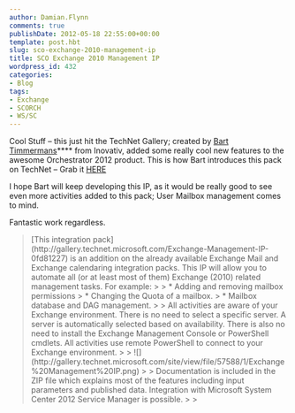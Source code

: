 ```yaml
---
author: Damian.Flynn
comments: true
publishDate: 2012-05-18 22:55:00+00:00
template: post.hbt
slug: sco-exchange-2010-management-ip
title: SCO Exchange 2010 Management IP
wordpress_id: 432
categories:
- Blog
tags:
- Exchange
- SCORCH
- WS/SC
---
```


Cool Stuff – this just hit the TechNet Gallery; created by [Bart Timmermans](http://www.bart-timmermans.nl)**** from Inovativ, added some really cool new features to the awesome Orchestrator 2012 product. This is how Bart introduces this pack on TechNet – Grab it [HERE](http://gallery.technet.microsoft.com/Exchange-Management-IP-0fd81227)

I hope Bart will keep developing this IP, as it would be really good to see even more activities added to this pack; User Mailbox management comes to mind.

Fantastic work regardless.

<blockquote>[This integration pack](http://gallery.technet.microsoft.com/Exchange-Management-IP-0fd81227) is an addition on the already available Exchange Mail and Exchange calendaring integration packs. This IP will allow you to automate all (or at least most of them) Exchange (2010) related management tasks. For example:
> 
>   * Adding and removing mailbox permissions  
>   * Changing the Quota of a mailbox.  
>   * Mailbox database and DAG management. 
> 
> All activities are aware of your Exchange environment. There is no need to select a specific server. A server is automatically selected based on availability. There is also no need to install the Exchange Management Console or PowerShell cmdlets. All activities use remote PowerShell to connect to your Exchange environment.
> 
> ![](http://gallery.technet.microsoft.com/site/view/file/57588/1/Exchange%20Management%20IP.png)
> 
> Documentation is included in the ZIP file which explains most of the features including input parameters and published data. Integration with Microsoft System Center 2012 Service Manager is possible.
> 
> </blockquote>

